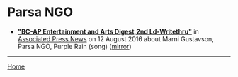# Parsa NGO

 - [**"BC-AP Entertainment and Arts Digest,2nd Ld-Writethru"**](https://apnews.com/235fd3646e154869b87829ee9f66a03e) in [Associated Press News](https://apnews.com/) on 12 August 2016 about Marni Gustavson, Parsa NGO, Purple Rain (song) ([mirror](https://web.archive.org/web/*/https://apnews.com/235fd3646e154869b87829ee9f66a03e))

----

[Home](../)
